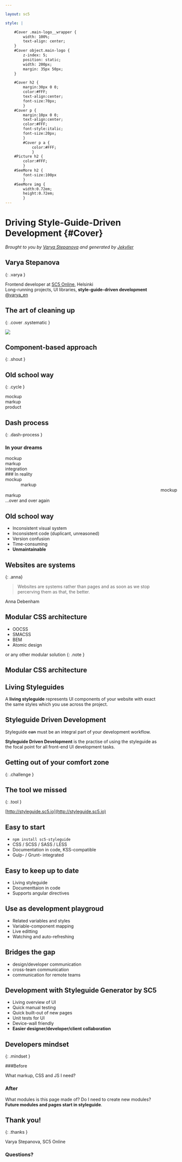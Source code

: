 ```yaml
---

layout: sc5

style: |

    #Cover .main-logo__wrapper {
        width: 100%;
        text-align: center;
    }
    #Cover object.main-logo {
        z-index: 5;
        position: static;
        width: 200px;
        margin: 35px 50px;
    }

    #Cover h2 {
        margin:30px 0 0;
        color:#FFF;
        text-align:center;
        font-size:70px;
        }
    #Cover p {
        margin:10px 0 0;
        text-align:center;
        color:#FFF;
        font-style:italic;
        font-size:20px;
        }
        #Cover p a {
            color:#FFF;
            }
    #Picture h2 {
        color:#FFF;
        }
    #SeeMore h2 {
        font-size:100px
        }
    #SeeMore img {
        width:0.72em;
        height:0.72em;
        }
---
```



# Driving <nobr>Style-Guide-Driven</nobr> Development {#Cover}

*Brought to you by [Varya Stepanova](http://varya.me/) and generated by [Jekyller](https://github.com/shower/jekyller)*

<div class="main-logo__wrapper">
    <object class="main-logo" data="themes/sc5/images/logo.min.svg#white" type="image/svg+xml"></object>
</div>

## Varya Stepanova
{: .varya }

Frontend developer at [SC5 Online](http://sc5.io), Helsinki<br/>
Long-running projects, UI libraries, **style-guide-driven development**<br/>
[@varya_en](https://twitter.com/varya_en)

<style>
.varya .slide__body
{
  margin-top: 5em;
}
.varya a
{
  text-decoration: none;
  color: currentColor;
  background: none;
}
</style>

## The art of cleaning up
{: .cover .systematic }

![](pictures/systematic2.jpg)

<!--
About keeping things in order.
About programming lazyness.
About not driving a stick.
About robots should work and people should not.
About organizing things for a better life.
About fly lady.
-->

<style>

.systematic.slide h2 {
  color: white;
  text-shadow: 2px 4px 3px rgba(0,0,0,0.3);
}

</style>

## Component-based approach
{: .shout }
<!-- TODO: change the title -->

## Old school way
{: .cycle }

<div class="states">
<div class="state state_left" markdown="1">
mockup

</div>
<div class="state state_middle" markdown="1">
markup

</div>
<div class="state state_right">
product
</div>
</div>

<!--How it used to be-->

<style>
.cycle .states {
  display: flex;
  margin-top: 4em;
}

.cycle .state {
  position: relative;
  width: 33%;
  height: 200px;
  display: block;
  text-align: center;
  line-height: 200px;
  font-size: 2em;
}

.cycle .state p {
  line-height: 200px;
}

.cycle .states .state_left {
  order: 1;
}

.cycle .states .state_middle {
  order: 2;
}

.cycle .states .state_right {
  order: 3;
}

.cycle .state::before {
  position: absolute;
  top: 0;
  left: 50%;
  margin-left: -100px;
  content: "";
  width: 200px;
  height: 200px;
  border-radius: 50%;
  border: #999 5px solid;
  display: inline-block;
}
.cycle .state::after {
  content: "";
  display: inline-block;
  width: 0;
  height: 0;
  border-top: 25px solid transparent;
  border-left: 50px solid #ff9d00;
  border-bottom: 25px solid transparent;
  position: absolute;
  right: -32px;
  top: calc(50% - 25px);
}
.cycle .state_right::after {
  display: none;
}
</style>

## Dash process
{: .dash-process }

### In your dreams
<div class="stage" style="width:200px">mockup</div>
<div class="stage" style="width:200px">markup</div>
<div class="stage">integration</div>

<div class="next" markdown="1">
### In reality
<div class="stage" style="width:300px;">mockup</div>
<div class="stage stage_cross" style="margin-left: 50px">markup</div>
<div class="next">
  <div class="stage" style="margin-left: 500px;width:150px">mockup</div>
  <div class="stage" style="position: absolute; width: 175px">markup</div>
<br/>
...over and over again

</div>
</div>

<!-- TODO: Better colors -->

<style>

.dash-process h3 {
  margin-top: 3em;
  font-weight: bold;
}
.dash-process .stage {
  display: inline-block;
  position: relative;
  z-index: 20;
  background-image:
    -webkit-radial-gradient(center center, ellipse cover, red 0, red 10px, transparent 10px),
    linear-gradient(to bottom, transparent calc(100% - 12.5px), red calc(100% - 12.5px), red calc(100% - 7.5px),
    transparent calc(100% - 7.5px)),
    -webkit-radial-gradient(center center, ellipse cover, red 0, red 10px, transparent 10px);
  background-repeat: no-repeat, no-repeat;
  background-position: 0 100%, 10px 0, 100% 100%;
  background-size: 20px 20px, 100% 100%, 20px 20px;
  padding: 0 1.5em 0.5em;
}
.dash-process .stage_cross::after {
  content: "";
  display: block;
  position: absolute;
  width: 120%;
  height: 100%;
  top: 15%;
  left: -10%;
  opacity: 0.4;
  background: repeating-linear-gradient(
    45deg,
    transparent,
    transparent 10px,
    #000 10px,
    #000 20px
    );
}
</style>

## Old school way

* Inconsistent visual system
* Inconsistent code (duplicant, unreasoned)
* Version confusion
* Time-consuming
* <b>Unmaintainable</b>

<!-- time conhard to edit/change/keep up-to-date)-->

## Websites are systems
{: .anna}

<div class="photo"></div>

<!-- What we are actually developing -->
> Websites are systems rather than pages and as soon as we
> stop percerving them as that, the better.
<figcaption>Anna Debenham</figcaption>

<style>
.anna h2 {
  display: none;
}
.anna .photo {
  background-image:url('pictures/anna.jpg');
  width: 350px;
  height: 350px;
  border-radius: 50%;
  background-position: top right;
  border: #999 solid 5px;
  float: right;
  margin-top: -2em;
}
.anna blockquote {
    margin-right: 390px;
}
.anna blockquote p {
    margin-top: 4em;
}
</style>

## Modular CSS architecture

* OOCSS
* SMACSS
* BEM
* Atomic design

or any other modular solution
{: .note }

## Modular CSS architecture

<!-- TODO: Draw component development cycles -->

## Living Styleguides

A <b>living styleguide</b> represents UI components of your website with exact the same styles
which you use across the project.

## Styleguide Driven Development

Styleguide <s>can</s> must be an integral part of your development workflow.

<b>Styleguide Driven Development</b> is the practise of using the styleguide as the focal point for all front-end UI
development tasks.

## Getting out of your comfort zone
{: .challenge }

<style>

.challenge {
    background-image:url('pictures/comfort-zone-1.jpg');
    background-size: 1400px;
    background-position: center bottom;
}

</style>

## The tool we missed
{: .tool }

[http://styleguide.sc5.io](http://styleguide.sc5.io)

<style>
.tool {
  font-size: 2em;
}
</style>

## Easy to start

* `npm install sc5-styleguide`
* CSS / SCSS / SASS / LESS
* Documentation in code, KSS-compatible
* Gulp- / Grunt- integrated

## Easy to keep up to date

* Living styleguide
* Documenttaion in code
* Supports angular directives

## Use as development playgroud

* Related variables and styles
* Variable-component mapping
* Live editting
* Watching and auto-refreshing

## Bridges the gap

* design/developer communication
* cross-team communication
* communication for remote teams

## Development with Styleguide Generator by SC5

* Living overview of UI
* Quick manual testing
* Quick built-out of new pages
* Unit tests for UI
* Device-wall friendly
* <b>Easier designer/developer/client collaboration</b>

## Developers mindset
{: .mindset }

###Before

What markup, CSS and JS I need?

### After
What modules is this page made of? Do I need to create new modules? **Future modules and pages start in styleguide**.

<style>
.mindset h3 {
  font-size: 32px;
}
</style>

## Thank you!
{: .thanks }

Varya Stepanova, SC5 Online

### Questions?

<style>
.thanks h3 {
  font-size: 100px;
}
</style>
